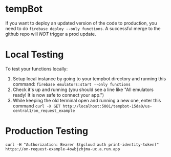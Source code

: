 # tempBot

If you want to deploy an updated version of the code to production, you need to do `firebase deploy --only functions`.
A successful merge to the github repo will _NOT_ trigger a prod update.

# Local Testing

To test your functions locally:

1. Setup local instance by going to your tempbot directory and running this command: `firebase emulators:start --only functions`
2. Check it's up and running (you should see a line like "All emulators ready! It is now safe to connect your app.")
3. While keeping the old terminal open and running a new one, enter this command `curl -X GET http://localhost:5001/tempbot-15da0/us-central1/on_request_example`

# Production Testing

`curl -H "Authorization: Bearer $(gcloud auth print-identity-token)" https://on-request-example-4owbjzhjma-uc.a.run.app`
